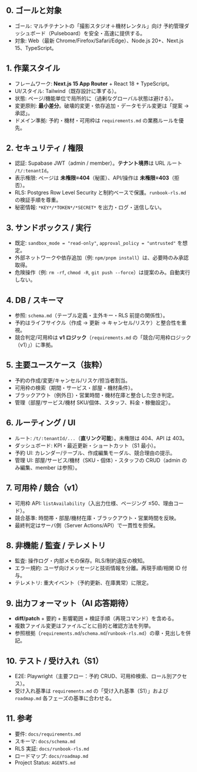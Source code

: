 ## 0. ゴールと対象

- ゴール: マルチテナントの「撮影スタジオ＋機材レンタル」向け 予約管理ダッシュボード（Pulseboard）を安全・高速に提供する。
- 対象: Web（最新 Chrome/Firefox/Safari/Edge）、Node.js 20+、Next.js 15、TypeScript。

## 1. 作業スタイル

- フレームワーク: **Next.js 15 App Router** + React 18 + TypeScript。
- UI/スタイル: Tailwind（既存設計に準ずる）。
- 状態: ページ/機能単位で局所的に（過剰なグローバル状態は避ける）。
- 変更原則: **最小差分**。破壊的変更・依存追加・データモデル変更は「提案 → 承認」。
- ドメイン準拠: 予約・機材・可用枠は `requirements.md` の業務ルールを優先。

## 2. セキュリティ / 権限

- 認証: Supabase JWT（admin / member）。**テナント境界**は URL ルート `/t/:tenantId`。
- 表示権限: ページは **未権限=404**（秘匿）、API/操作は **未権限=403**（拒否）。
- RLS: Postgres Row Level Security と制約ベースで保護。`runbook-rls.md` の検証手順を尊重。
- 秘密情報: `*KEY*/*TOKEN*/*SECRET*` を出力・ログ・送信しない。

## 3. サンドボックス / 実行

- 既定: `sandbox_mode = "read-only"`, `approval_policy = "untrusted"` を想定。
- 外部ネットワークや依存追加（例: `npm/pnpm install`）は、必要時のみ承認取得。
- 危険操作（例: `rm -rf`, `chmod -R`, `git push --force`）は提案のみ。自動実行しない。

## 4. DB / スキーマ

- 参照: `schema.md`（テーブル定義・主外キー・RLS 前提の関係性）。
- 予約はライフサイクル（作成 → 更新 → キャンセル/リスケ）と整合性を重視。
- 競合判定/可用枠は **v1 ロジック**（`requirements.md` の「競合/可用枠ロジック（v1）」）に準拠。

## 5. 主要ユースケース（抜粋）

- 予約の作成/変更/キャンセル/リスケ/担当者割当。
- 可用枠の検索（期間・サービス・部屋・機材条件）。
- ブラックアウト（例外日）・営業時間・機材在庫と整合した空き判定。
- 管理（部屋/サービス/機材 SKU/個体、スタッフ、料金・稼働設定）。

## 6. ルーティング / UI

- ルート: `/t/:tenantId/...`（**直リンク可能**）。未権限は 404、API は 403。
- ダッシュボード: KPI・最近更新・ショートカット（S1 最小）。
- 予約 UI: カレンダー/テーブル、作成編集モーダル、競合理由の提示。
- 管理 UI: 部屋/サービス/機材（SKU・個体）・スタッフの CRUD（admin のみ編集、member は参照）。

## 7. 可用枠 / 競合（v1）

- 可用枠 API: `listAvailability`（入出力仕様、ページング ≤50、理由コード）。
- 競合基準: 時間帯・部屋/機材在庫・ブラックアウト・営業時間を反映。
- 最終判定はサーバ側（Server Actions/API）で一貫性を担保。

## 8. 非機能 / 監査 / テレメトリ

- 監査: 操作ログ・内部メモの保存。RLS/制約違反の検知。
- エラー規約: ユーザ向けメッセージと技術情報を分離。再現手順/相関 ID 付与。
- テレメトリ: 重大イベント（予約更新、在庫異常）に限定。

## 9. 出力フォーマット（AI 応答期待）

- **diff/patch** + 要約 + 影響範囲 + 検証手順（再現コマンド）を含める。
- 複数ファイル変更はファイルごとに目的と確認方法を列挙。
- 参照根拠（`requirements.md`/`schema.md`/`runbook-rls.md`）の章・見出しを併記。

## 10. テスト / 受け入れ（S1）

- E2E: Playwright（主要フロー：予約 CRUD、可用枠検索、ロール別アクセス）。
- 受け入れ基準は `requirements.md` の「受け入れ基準（S1）」および `roadmap.md` 各フェーズの基準に合わせる。

## 11. 参考

- 要件: `docs/requirements.md`
- スキーマ: `docs/schema.md`
- RLS 実証: `docs/runbook-rls.md`
- ロードマップ: `docs/roadmap.md`
- Project Status: `AGENTS.md`
